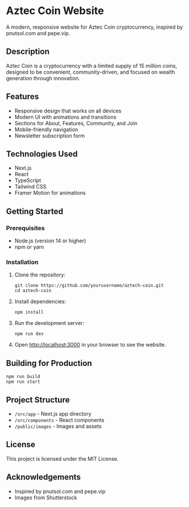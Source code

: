# Aztec Coin Website

A modern, responsive website for Aztec Coin cryptocurrency, inspired by pnutsol.com and pepe.vip.

## Description

Aztec Coin is a cryptocurrency with a limited supply of 15 million coins, designed to be convenient, community-driven, and focused on wealth generation through innovation.

## Features

- Responsive design that works on all devices
- Modern UI with animations and transitions
- Sections for About, Features, Community, and Join
- Mobile-friendly navigation
- Newsletter subscription form

## Technologies Used

- Next.js
- React
- TypeScript
- Tailwind CSS
- Framer Motion for animations

## Getting Started

### Prerequisites

- Node.js (version 14 or higher)
- npm or yarn

### Installation

1. Clone the repository:
   ```
   git clone https://github.com/yourusername/aztech-coin.git
   cd aztech-coin
   ```

2. Install dependencies:
   ```
   npm install
   ```

3. Run the development server:
   ```
   npm run dev
   ```

4. Open [http://localhost:3000](http://localhost:3000) in your browser to see the website.

## Building for Production

```
npm run build
npm run start
```

## Project Structure

- `/src/app` - Next.js app directory
- `/src/components` - React components
- `/public/images` - Images and assets

## License

This project is licensed under the MIT License.

## Acknowledgements

- Inspired by pnutsol.com and pepe.vip
- Images from Shutterstock 
